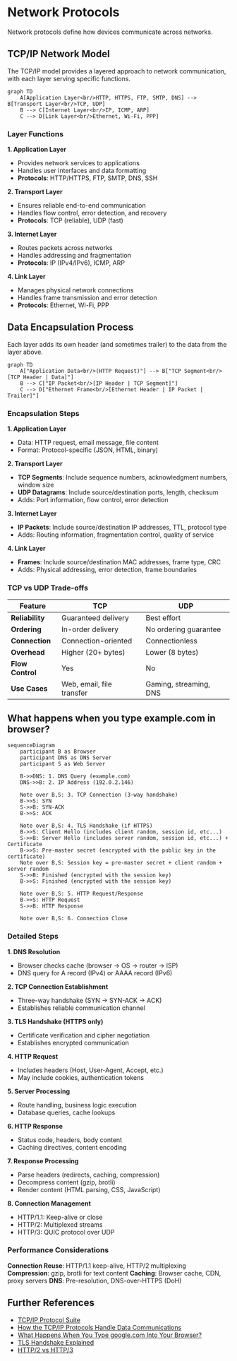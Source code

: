 # Network Protocols

Network protocols define how devices communicate across networks.

## TCP/IP Network Model

The TCP/IP model provides a layered approach to network communication, with each layer serving specific functions.

```mermaid
graph TD
    A[Application Layer<br/>HTTP, HTTPS, FTP, SMTP, DNS] --> B[Transport Layer<br/>TCP, UDP]
    B --> C[Internet Layer<br/>IP, ICMP, ARP]
    C --> D[Link Layer<br/>Ethernet, Wi-Fi, PPP]
```

### Layer Functions

**1. Application Layer**

- Provides network services to applications
- Handles user interfaces and data formatting
- **Protocols**: HTTP/HTTPS, FTP, SMTP, DNS, SSH

**2. Transport Layer**

- Ensures reliable end-to-end communication
- Handles flow control, error detection, and recovery
- **Protocols**: TCP (reliable), UDP (fast)

**3. Internet Layer**

- Routes packets across networks
- Handles addressing and fragmentation
- **Protocols**: IP (IPv4/IPv6), ICMP, ARP

**4. Link Layer**

- Manages physical network connections
- Handles frame transmission and error detection
- **Protocols**: Ethernet, Wi-Fi, PPP

## Data Encapsulation Process

Each layer adds its own header (and sometimes trailer) to the data from the layer above.

```mermaid
graph TD
    A["Application Data<br/>(HTTP Request)"] --> B["TCP Segment<br/>[TCP Header | Data]"]
    B --> C["IP Packet<br/>[IP Header | TCP Segment]"]
    C --> D["Ethernet Frame<br/>[Ethernet Header | IP Packet | Trailer]"]
```

### Encapsulation Steps

**1. Application Layer**

- Data: HTTP request, email message, file content
- Format: Protocol-specific (JSON, HTML, binary)

**2. Transport Layer**

- **TCP Segments**: Include sequence numbers, acknowledgment numbers, window size
- **UDP Datagrams**: Include source/destination ports, length, checksum
- Adds: Port information, flow control, error detection

**3. Internet Layer**

- **IP Packets**: Include source/destination IP addresses, TTL, protocol type
- Adds: Routing information, fragmentation control, quality of service

**4. Link Layer**

- **Frames**: Include source/destination MAC addresses, frame type, CRC
- Adds: Physical addressing, error detection, frame boundaries

### TCP vs UDP Trade-offs

| Feature          | TCP                       | UDP                    |
|------------------|---------------------------|------------------------|
| **Reliability**  | Guaranteed delivery       | Best effort            |
| **Ordering**     | In-order delivery         | No ordering guarantee  |
| **Connection**   | Connection-oriented       | Connectionless         |
| **Overhead**     | Higher (20+ bytes)        | Lower (8 bytes)        |
| **Flow Control** | Yes                       | No                     |
| **Use Cases**    | Web, email, file transfer | Gaming, streaming, DNS |

## What happens when you type example.com in browser?

```mermaid
sequenceDiagram
    participant B as Browser
    participant DNS as DNS Server
    participant S as Web Server
    
    B->>DNS: 1. DNS Query (example.com)
    DNS->>B: 2. IP Address (192.0.2.146)
    
    Note over B,S: 3. TCP Connection (3-way handshake)
    B->>S: SYN
    S->>B: SYN-ACK
    B->>S: ACK
    
    Note over B,S: 4. TLS Handshake (if HTTPS)
    B->>S: Client Hello (includes client random, session id, etc...)
    S->>B: Server Hello (includes server random, session id, etc...) + Certificate
    B->>S: Pre-master secret (encrypted with the public key in the certificate)
    Note over B,S: Session key = pre-master secret + client random + server random
    S->>B: Finished (encrypted with the session key)
    B->>S: Finished (encrypted with the session key)
    
    Note over B,S: 5. HTTP Request/Response
    B->>S: HTTP Request
    S->>B: HTTP Response
    
    Note over B,S: 6. Connection Close
```

### Detailed Steps

**1. DNS Resolution**

- Browser checks cache (browser → OS → router → ISP)
- DNS query for A record (IPv4) or AAAA record (IPv6)

**2. TCP Connection Establishment**

- Three-way handshake (SYN → SYN-ACK → ACK)
- Establishes reliable communication channel

**3. TLS Handshake (HTTPS only)**

- Certificate verification and cipher negotiation
- Establishes encrypted communication

**4. HTTP Request**

- Includes headers (Host, User-Agent, Accept, etc.)
- May include cookies, authentication tokens

**5. Server Processing**

- Route handling, business logic execution
- Database queries, cache lookups

**6. HTTP Response**

- Status code, headers, body content
- Caching directives, content encoding

**7. Response Processing**

- Parse headers (redirects, caching, compression)
- Decompress content (gzip, brotli)
- Render content (HTML parsing, CSS, JavaScript)

**8. Connection Management**

- HTTP/1.1: Keep-alive or close
- HTTP/2: Multiplexed streams
- HTTP/3: QUIC protocol over UDP

### Performance Considerations

**Connection Reuse**: HTTP/1.1 keep-alive, HTTP/2 multiplexing
**Compression**: gzip, brotli for text content
**Caching**: Browser cache, CDN, proxy servers
**DNS**: Pre-resolution, DNS-over-HTTPS (DoH)

## Further References

- [TCP/IP Protocol Suite](https://en.wikipedia.org/wiki/Internet_protocol_suite)
- [How the TCP/IP Protocols Handle Data Communications](https://docs.oracle.com/cd/E26505_01/html/E27061/ipov-29.html)
- [What Happens When You Type google.com Into Your Browser?](https://github.com/alex/what-happens-when)
- [TLS Handshake Explained](https://www.cloudflare.com/learning/ssl/what-happens-in-a-tls-handshake)
- [HTTP/2 vs HTTP/3](https://blog.cloudflare.com/http-3-vs-http-2/)
